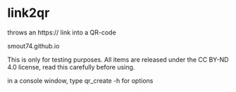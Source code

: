 # link2qr
throws an https:// link into a QR-code

smout74.github.io

This is only for testing purposes. All items are released under the CC BY-ND 4.0 license, read this carefully before using.

in a console window, type qr_create -h for options

